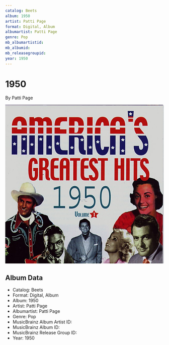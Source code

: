 ```yaml
---
catalog: Beets
album: 1950
artist: Patti Page
format: Digital, Album
albumartist: Patti Page
genre: Pop
mb_albumartistid: 
mb_albumid: 
mb_releasegroupid: 
year: 1950
---
```


# 1950

By Patti Page

![](../../assets/beetscovers/Patti_Page-1950.jpg)

## Album Data

- Catalog: Beets
- Format: Digital, Album
- Album: 1950
- Artist: Patti Page
- Albumartist: Patti Page
- Genre: Pop
- MusicBrainz Album Artist ID: 
- MusicBrainz Album ID: 
- MusicBrainz Release Group ID: 
- Year: 1950

